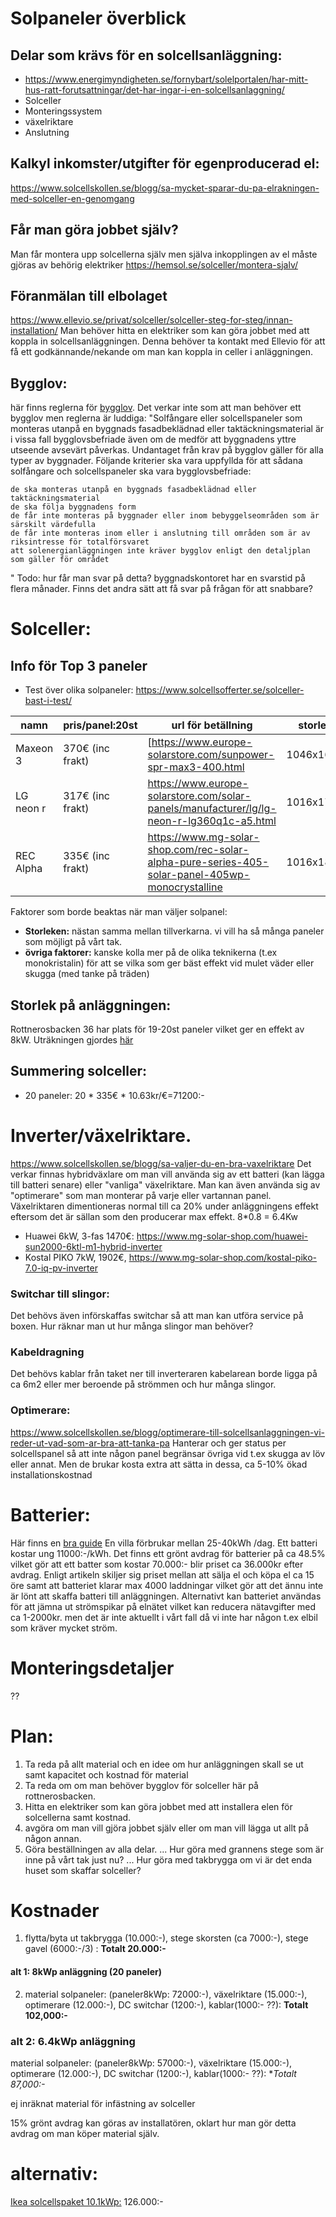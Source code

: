 
# Solpaneler överblick


## Delar som krävs för en solcellsanläggning:
- https://www.energimyndigheten.se/fornybart/solelportalen/har-mitt-hus-ratt-forutsattningar/det-har-ingar-i-en-solcellsanlaggning/
- Solceller
- Monteringssystem
- växelriktare
- Anslutning

## Kalkyl inkomster/utgifter för egenproducerad el:
https://www.solcellskollen.se/blogg/sa-mycket-sparar-du-pa-elrakningen-med-solceller-en-genomgang

## Får man göra jobbet själv?
Man får montera upp solcellerna själv men själva inkopplingen av el måste gjöras av behörig elektriker
https://hemsol.se/solceller/montera-sjalv/

## Föranmälan till elbolaget
https://www.ellevio.se/privat/solceller/solceller-steg-for-steg/innan-installation/
Man behöver hitta en elektriker som kan göra jobbet med att koppla in solcellsanläggningen. Denna behöver ta kontakt med Ellevio för att få ett godkännande/nekande om man kan koppla in celler i anläggningen.

## Bygglov:
här finns reglerna för [bygglov](https://www.boverket.se/sv/PBL-kunskapsbanken/lov--byggande/anmalningsplikt/byggnader/andring/sol/).
Det verkar inte som att man behöver ett bygglov men reglerna är luddiga:
"Solfångare eller solcellspaneler som monteras utanpå en byggnads fasadbeklädnad eller taktäckningsmaterial är i vissa fall bygglovsbefriade även om de medför att byggnadens yttre utseende avsevärt påverkas. Undantaget från krav på bygglov gäller för alla typer av byggnader. Följande kriterier ska vara uppfyllda för att sådana solfångare och solcellspaneler ska vara bygglovsbefriade:

    de ska monteras utanpå en byggnads fasadbeklädnad eller taktäckningsmaterial
    de ska följa byggnadens form
    de får inte monteras på byggnader eller inom bebyggelseområden som är särskilt värdefulla
    de får inte monteras inom eller i anslutning till områden som är av riksintresse för totalförsvaret
    att solenergianläggningen inte kräver bygglov enligt den detaljplan som gäller för området
"
Todo: hur får man svar på detta? byggnadskontoret har en svarstid på flera månader. Finns det andra sätt att få svar på frågan för att snabbare?

# Solceller:
## Info för Top 3 paneler
* Test över olika solpaneler: https://www.solcellsofferter.se/solceller-bast-i-test/

| namn | pris/panel:20st | url för betällning | storlek | effekt | W/€ |
|---|---|---|---|---|---|
| Maxeon 3 | 370€ (inc frakt) |  [https://www.europe-solarstore.com/sunpower-spr-max3-400.html| 1046x1690 | 400Wp | 1.08W/€ |
| LG neon r | 317€ (inc frakt) | https://www.europe-solarstore.com/solar-panels/manufacturer/lg/lg-neon-r-lg360q1c-a5.html | 1016x1700 | 365Wp | 1.15W/€ |
| REC Alpha | 335€ (inc frakt) | https://www.mg-solar-shop.com/rec-solar-alpha-pure-series-405-solar-panel-405wp-monocrystalline | 1016x1821 | 405Wp | 1.21 W/€ |

Faktorer som borde beaktas när man väljer solpanel:
- **Storleken:** nästan samma mellan tillverkarna. vi vill ha så många paneler som möjligt på vårt tak.
- **övriga faktorer:** kanske kolla mer på de olika teknikerna (t.ex monokristalin) för att se vilka som ger bäst effekt vid mulet väder eller skugga (med tanke på träden)

## Storlek på anläggningen:
Rottnerosbacken 36 har plats för 19-20st paneler vilket ger en effekt av 8kW. Uträkningen gjordes [här](Ritningar_tak.md)
## Summering solceller:
- 20 paneler: 20 * 335€ * 10.63kr/€=71200:-

# Inverter/växelriktare.
https://www.solcellskollen.se/blogg/sa-valjer-du-en-bra-vaxelriktare
Det verkar finnas hybridväxlare om man vill använda sig av ett batteri (kan lägga till batteri senare) eller "vanliga" växelriktare. Man kan även använda sig av "optimerare" som man monterar på varje eller vartannan panel. Växelriktaren dimentioneras normal till ca 20% under anläggningens effekt eftersom det är sällan som den producerar max effekt. 8*0.8 = 6.4Kw 
- Huawei 6kW, 3-fas 1470€: https://www.mg-solar-shop.com/huawei-sun2000-6ktl-m1-hybrid-inverter
- Kostal PIKO 7kW, 1902€, https://www.mg-solar-shop.com/kostal-piko-7.0-iq-pv-inverter

### Switchar till slingor:
Det behövs även införskaffas switchar så att man kan utföra service på boxen.
Hur räknar man ut hur många slingor man behöver?
### Kabeldragning
Det behövs kablar från taket ner till inverteraren kabelarean borde ligga på ca 6m2 eller mer beroende på strömmen och hur många slingor.

### Optimerare:
https://www.solcellskollen.se/blogg/optimerare-till-solcellsanlaggningen-vi-reder-ut-vad-som-ar-bra-att-tanka-pa
Hanterar och ger status per solcellspanel så att inte någon panel begränsar övriga vid t.ex skugga av löv eller annat. Men de brukar kosta extra att sätta in dessa, ca 5-10% ökad installationskostnad

# Batterier:
Här finns en [bra guide](https://www.solcellskollen.se/blogg/med-lagre-kostnader-och-gront-avdrag-ar-det-lage-att-skaffa-batterier-till-sina-solceller)
En villa förbrukar mellan 25-40kWh /dag. Ett batteri kostar ung 11000:-/kWh. Det finns ett grönt avdrag för batterier på ca 48.5% vilket gör att ett batter som kostar 70.000:- blir priset ca 36.000kr efter avdrag.
Enligt artikeln skiljer sig priset mellan att sälja el och köpa el ca 15 öre samt att batteriet klarar max 4000 laddningar vilket gör att det ännu inte är lönt att skaffa batteri till anläggningen. Alternativt kan batteriet användas för att jämna ut strömspikar på elnätet vilket kan reducera nätavgifter med ca 1-2000kr. men det är inte aktuellt i vårt fall då vi inte har någon t.ex elbil som kräver mycket ström.

# Monteringsdetaljer
??

# Plan:
1. Ta reda på allt material och en idee om hur anläggningen skall se ut samt kapacitet och kostnad för material
1. Ta reda om om man behöver bygglov för solceller här på rottnerosbacken.
1. Hitta en elektriker som kan göra jobbet med att installera elen för solcellerna samt kostnad.
1. avgöra om man vill gjöra jobbet själv eller om man vill lägga ut allt på någon annan. 
3. Göra beställningen av alla delar.
... Hur göra med grannens stege som är inne på vårt tak just nu?
... Hur göra med takbrygga om vi är det enda huset som skaffar solceller?

# Kostnader
1. flytta/byta ut takbrygga (10.000:-), stege skorsten (ca 7000:-), stege gavel (6000:-/3) : **Totalt 20.000:-** 
#### alt 1: 8kWp anläggning (20 paneler)
2. material solpaneler: (paneler8kWp: 72000:-), växelriktare (15.000:-), optimerare (12.000:-), DC switchar (1200:-), kablar(1000:- ??): **Totalt  102,000:-**
### alt 2: 6.4kWp anläggning
material solpaneler: (paneler8kWp: 57000:-), växelriktare (15.000:-), optimerare (12.000:-), DC switchar (1200:-), kablar(1000:- ??): **Totalt  87,000:-*

ej inräknat material för infästning av solceller

15% grönt avdrag kan göras av installatören, oklart hur man gör detta avdrag om man köper material själv.

# alternativ:
[Ikea solcellspaket 10.1kWp:](https://www.ikea.com/se/sv/clean-energy/solar-systems/) 126.000:-
